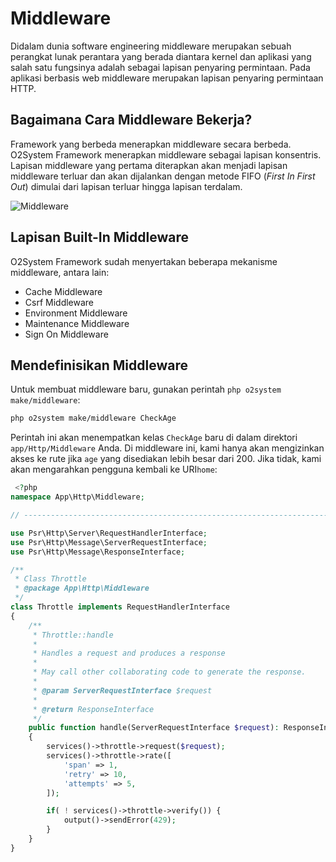 # Middleware

Didalam dunia software engineering middleware merupakan sebuah perangkat lunak perantara yang berada diantara kernel dan aplikasi yang salah satu fungsinya adalah sebagai lapisan penyaring permintaan. Pada aplikasi berbasis web middleware merupakan lapisan penyaring permintaan HTTP. 

## Bagaimana Cara Middleware Bekerja?

Framework yang berbeda menerapkan middleware secara berbeda. O2System Framework menerapkan middleware sebagai lapisan konsentris. Lapisan middleware yang pertama diterapkan akan menjadi lapisan middleware terluar dan akan dijalankan dengan metode FIFO (*First In First Out*) dimulai dari lapisan terluar hingga lapisan terdalam.

![Middleware](http://www.slimframework.com/docs/v3/images/middleware.png)

## Lapisan Built-In Middleware

O2System Framework sudah menyertakan beberapa mekanisme middleware, antara lain:

- Cache Middleware
- Csrf Middleware
- Environment Middleware
- Maintenance Middleware
- Sign On Middleware

## Mendefinisikan Middleware

Untuk membuat middleware baru, gunakan perintah `php o2system make/middleware`:

```bash
php o2system make/middleware CheckAge
```

Perintah ini akan menempatkan kelas `CheckAge` baru di dalam direktori` app/Http/Middleware` Anda. Di middleware ini, kami hanya akan mengizinkan akses ke rute jika `age` yang disediakan lebih besar dari 200. Jika tidak, kami akan mengarahkan pengguna kembali ke URI`home`:

```php
 <?php
namespace App\Http\Middleware;

// ------------------------------------------------------------------------

use Psr\Http\Server\RequestHandlerInterface;
use Psr\Http\Message\ServerRequestInterface;
use Psr\Http\Message\ResponseInterface;

/**
 * Class Throttle
 * @package App\Http\Middleware
 */
class Throttle implements RequestHandlerInterface
{
    /**
     * Throttle::handle
     *
     * Handles a request and produces a response
     *
     * May call other collaborating code to generate the response.
     *
     * @param ServerRequestInterface $request
     *
     * @return ResponseInterface
     */
    public function handle(ServerRequestInterface $request): ResponseInterface
    {
        services()->throttle->request($request);
        services()->throttle->rate([
            'span' => 1,
            'retry' => 10,
            'attempts' => 5,
        ]);

        if( ! services()->throttle->verify()) {
            output()->sendError(429);
        }
    }
}
```
